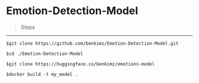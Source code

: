# Emotion-Detection-Model

> Steps
---
```console
$git clone https://github.com/benkimz/Emotion-Detection-Model.git

$cd ./Emotion-Detection-Model

$git clone https://huggingface.co/benkimz/emotions-model
```

```console
$docker build -t my_model . 
```